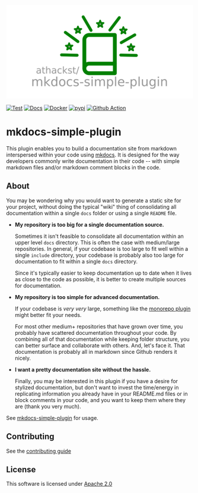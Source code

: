 ![mkdocs-simple-plugin](https://github.com/athackst/mkdocs-simple-plugin/raw/main/media/mkdocs-simple-plugin.png)

[![Test](https://github.com/athackst/mkdocs-simple-plugin/workflows/Test/badge.svg)](https://github.com/athackst/mkdocs-simple-plugin)
[![Docs](https://github.com/athackst/mkdocs-simple-plugin/workflows/Docs/badge.svg)](https://athackst.github.io/mkdocs-simple-plugin) 
[![Docker](https://img.shields.io/docker/pulls/athackst/mkdocs-simple-plugin?color=blue)](https://hub.docker.com/r/athackst/mkdocs-simple-plugin) 
[![pypi](https://img.shields.io/pypi/dm/mkdocs-simple-plugin?label=pypi%20downloads&color=blue)](https://pypi.org/project/mkdocs-simple-plugin/) 
[![Github Action](https://img.shields.io/badge/github%20action-download-blue)](https://github.com/marketplace/actions/mkdocs-simple-action)

# mkdocs-simple-plugin

This plugin enables you to build a documentation site from markdown interspersed within your code using [mkdocs](https://www.mkdocs.org/).  It is designed for the way developers commonly write documentation in their code -- with simple markdown files and/or markdown comment blocks in the code.

## About

You may be wondering why you would want to generate a static site for your project, without doing the typical "wiki" thing of consolidating all documentation within a single `docs` folder or using a single `README` file.

* **My repository is too big for a single documentation source.**

    Sometimes it isn't feasible to consolidate all documentation within an upper level `docs` directory.  This is often the case with medium/large repositories.  In general, if your codebase is too large to fit well within a single `include` directory, your codebase is probably also too large for documentation to fit within a single `docs` directory.  

    Since it's typically easier to keep documentation up to date when it lives as close to the code as possible, it is better to create multiple sources for documentation.

* **My repository is too simple for advanced documentation.**

    If your codebase is _very very_ large, something like the [monorepo plugin](https://github.com/spotify/mkdocs-monorepo-plugin) might better fit your needs.

    For most other medium+ repositories that have grown over time, you probably have scattered documentation throughout your code.  By combining all of that documentation while keeping folder structure, you can better surface and collaborate with others. And, let's face it.  That documentation is probably all in markdown since Github renders it nicely.

* **I want a pretty documentation site without the hassle.**

    Finally, you may be interested in this plugin if you have a desire for stylized documentation, but don't want to invest the time/energy in replicating information you already have in your README.md files or in block comments in your code, and you want to keep them where they are (thank you very much).

See [mkdocs-simple-plugin](http://athackst.github.io/mkdocs-simple-plugin/mkdocs_simple_plugin/plugin/) for usage.

## Contributing

See the [contributing guide](http://athackst.github.io/mkdocs-simple-plugin/CONTRIBUTING)

## License

This software is licensed under [Apache 2.0](https://github.com/athackst/mkdocs-simple-plugin/blob/master/LICENSE)
